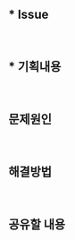<!--

[LIT PR 작성 가이드]
  - "*" 표시가 있는 항목은 필수로 작성해주세요.  
  - 미작성 항목란은 지우지 말아주세요. 

-->

## * Issue
<!-- 

ex) close #0

-->


<br/>

## * 기획내용


<br/>

## 문제원인


<br/>

## 해결방법


<br/>

## 공유할 내용